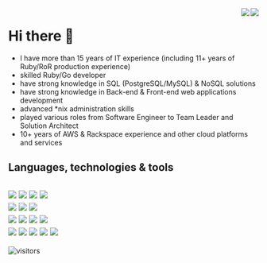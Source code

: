 <img align='right' src="https://github-readme-stats.vercel.app/api?username=serg-kovalev&count_private=true&show_icons=true&line_height=27">
<a href="https://www.linkedin.com/in/skavaliou"><img align='right' src="https://img.shields.io/badge/LikedIn-Me-informational?style=flat&logo=LinkedIn&logoColor=white&color=2bbc8a"></a>

# Hi there 👋

- I have more than 15 years of IT experience (including 11+ years of Ruby/RoR production experience)
- skilled Ruby/Go developer
- have strong knowledge in SQL (PostgreSQL/MySQL) & NoSQL solutions
- have strong knowledge in Back-end & Front-end web applications development
- advanced *nix administration skills
- played various roles from Software Engineer to Team Leader and Solution Architect
- 10+ years of AWS & Rackspace experience and other cloud platforms and services

## Languages, technologies & tools
![](https://img.shields.io/badge/Lang-Ruby-informational?style=flat&logo=Ruby&logoColor=white&color=2bbc8a)
![](https://img.shields.io/badge/Lang-Go-informational?style=flat&logo=Go&logoColor=white&color=2bbc8a)
![](https://img.shields.io/badge/Lang-Python-informational?style=flat&logo=Python&logoColor=white&color=2bbc8a)
![](https://img.shields.io/badge/Lang-JavaScript-informational?style=flat&logo=JavaScript&logoColor=white&color=2bbc8a)
<br>
![](https://img.shields.io/badge/Framework-Rails-informational?style=flat&logo=RubyOnRails&logoColor=white&color=2bbc8a)
![](https://img.shields.io/badge/Framework-Echo-informational?style=flat&logo=echo&logoColor=white&color=2bbc8a)
![](https://img.shields.io/badge/Framework-React-informational?style=flat&logo=react&logoColor=white&color=2bbc8a)
<br>
![](https://img.shields.io/badge/DevOps-Kubernetes-informational?style=flat&logo=kubernetes&logoColor=white&color=2bbc8a)
![](https://img.shields.io/badge/DevOps-Docker-informational?style=flat&logo=docker&logoColor=white&color=2bbc8a)
![](https://img.shields.io/badge/DevOps-Bash-informational?style=flat&logo=GNU%20bash&logoColor=white&color=2bbc8a)
![](https://img.shields.io/badge/DevOps-AWS-informational?style=flat&logo=AWS&logoColor=white&color=2bbc8a)
<br>
![](https://img.shields.io/badge/DB-Postgresql-informational?style=flat&logo=Postgresql&logoColor=white&color=2bbc8a)
![](https://img.shields.io/badge/DB-Mysql-informational?style=flat&logo=Mysql&logoColor=white&color=2bbc8a)
![](https://img.shields.io/badge/Redis-informational?style=flat&logo=Redis&logoColor=white&color=2bbc8a)
![](https://img.shields.io/badge/Apache%20Kafka-informational?style=flat&logo=Apache%20Kafka&logoColor=white&color=2bbc8a)
![](https://img.shields.io/badge/MongoDB-informational?style=flat&logo=MongoDB&logoColor=white&color=2bbc8a)
<br>
---------------------------------------
![visitors](https://visitor-badge.glitch.me/badge?page_id=serg-kovalev)
